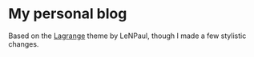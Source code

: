 # My personal blog

Based on the [Lagrange](https://github.com/LeNPaul/Lagrange) theme by LeNPaul, though I made a few stylistic changes.
